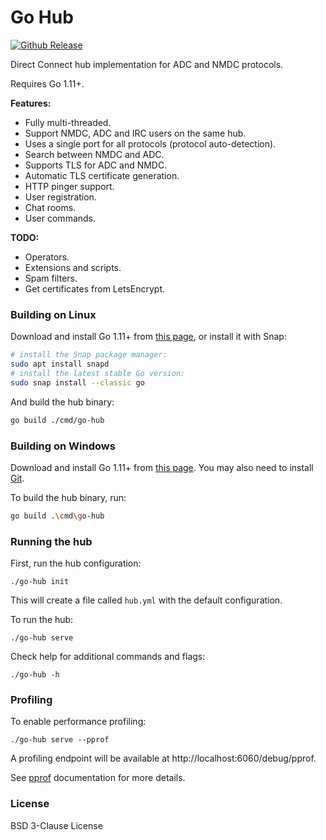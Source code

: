 # Go Hub

[![Github Release](https://img.shields.io/github/release/direct-connect/go-dcpp.svg)](https://github.com/direct-connect/go-dcpp/releases)

Direct Connect hub implementation for ADC and NMDC protocols.

Requires Go 1.11+.

**Features:**

- Fully multi-threaded.
- Support NMDC, ADC and IRC users on the same hub.
- Uses a single port for all protocols (protocol auto-detection).
- Search between NMDC and ADC.
- Supports TLS for ADC and NMDC.
- Automatic TLS certificate generation.
- HTTP pinger support.
- User registration.
- Chat rooms.
- User commands.

**TODO:**

- Operators.
- Extensions and scripts.
- Spam filters.
- Get certificates from LetsEncrypt.

### Building on Linux

Download and install Go 1.11+ from [this page](https://golang.org/dl/),
or install it with Snap:

```bash
# install the Snap package manager:
sudo apt install snapd
# install the latest stable Go version:
sudo snap install --classic go
```

And build the hub binary:

```bash
go build ./cmd/go-hub
```

### Building on Windows

Download and install Go 1.11+ from [this page](https://golang.org/dl/).
You may also need to install [Git](https://git-scm.com/download/win).

To build the hub binary, run:

```bash
go build .\cmd\go-hub
```

### Running the hub

First, run the hub configuration:

```
./go-hub init
```

This will create a file called `hub.yml` with the default configuration.

To run the hub:

```
./go-hub serve
```

Check help for additional commands and flags:

```
./go-hub -h
```

### Profiling

To enable performance profiling:

```
./go-hub serve --pprof
```

A profiling endpoint will be available at http://localhost:6060/debug/pprof.

See [pprof](https://golang.org/pkg/net/http/pprof/) documentation for more details.

### License

BSD 3-Clause License